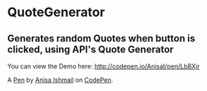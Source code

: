 # QuoteGenerator
Generates random Quotes when button is clicked, using API's
Quote Generator
---------------

You can view the Demo here: http://codepen.io/AnisaI/pen/LbBXjr

A [Pen](http://codepen.io/AnisaI/pen/LbBXjr) by [Anisa Ishmail](http://codepen.io/AnisaI) on [CodePen](http://codepen.io/).
